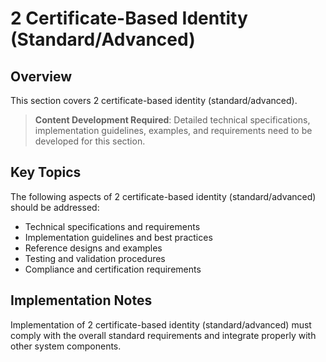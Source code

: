 # 2 Certificate-Based Identity (Standard/Advanced)

## Overview

This section covers 2 certificate-based identity (standard/advanced).

> **Content Development Required**: Detailed technical specifications, implementation guidelines, examples, and requirements need to be developed for this section.

## Key Topics

The following aspects of 2 certificate-based identity (standard/advanced) should be addressed:

- Technical specifications and requirements
- Implementation guidelines and best practices
- Reference designs and examples
- Testing and validation procedures
- Compliance and certification requirements

## Implementation Notes

Implementation of 2 certificate-based identity (standard/advanced) must comply with the overall standard requirements and integrate properly with other system components.

